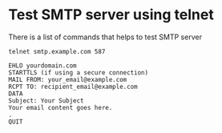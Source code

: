 # Test SMTP server using telnet

There is a list of commands that helps to test SMTP server

```shell
telnet smtp.example.com 587
```

```shell
EHLO yourdomain.com
STARTTLS (if using a secure connection)
MAIL FROM: your_email@example.com
RCPT TO: recipient_email@example.com
DATA
Subject: Your Subject
Your email content goes here.
.
QUIT

```